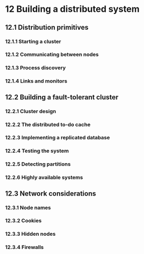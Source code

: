 # 12 Building a distributed system
## 12.1 Distribution primitives
### 12.1.1 Starting a cluster
### 12.1.2 Communicating between nodes
### 12.1.3 Process discovery
### 12.1.4 Links and monitors
## 12.2 Building a fault-tolerant cluster
### 12.2.1 Cluster design
### 12.2.2 The distributed to-do cache
### 12.2.3 Implementing a replicated database
### 12.2.4 Testing the system
### 12.2.5 Detecting partitions
### 12.2.6 Highly available systems
## 12.3 Network considerations
### 12.3.1 Node names
### 12.3.2 Cookies
### 12.3.3 Hidden nodes
### 12.3.4 Firewalls